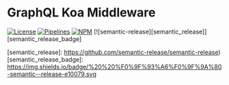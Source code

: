 # GraphQL Koa Middleware

[![License][license_badge]][license] [![Pipelines][pipelines_badge]][pipelines] [![NPM][npm_badge]][npm] [![semantic-release][semantic_release]][semantic_release_badge]

[license]: ./LICENSE
[license_badge]: https://img.shields.io/badge/license-Apache--2.0-green.svg
[pipelines]: https://github.com/joshuaavalon/koa-graphql-typescript/actions/workflows/main.yml
[pipelines_badge]: https://github.com/joshuaavalon/koa-graphql-typescript/actions/workflows/main.yml/badge.svg
[npm]: https://www.npmjs.com/package/koa-graphql-typescript
[npm_badge]: https://img.shields.io/npm/v/koa-graphql-typescript/latest.svg
[semantic_release]: https://github.com/semantic-release/semantic-release)
[semantic_release_badge]: https://img.shields.io/badge/%20%20%F0%9F%93%A6%F0%9F%9A%80-semantic--release-e10079.svg
